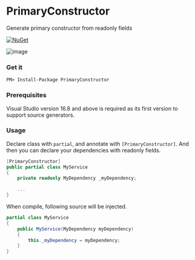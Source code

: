 # PrimaryConstructor

Generate primary constructor from readonly fields

[![NuGet](https://img.shields.io/nuget/v/PrimaryConstructor.svg)](https://www.nuget.org/packages/PrimaryConstructor)

![image](https://user-images.githubusercontent.com/5763993/97197488-4b65ad80-17e0-11eb-9eef-305ce284eb78.png)

### Get it
```
PM> Install-Package PrimaryConstructor
```

### Prerequisites

Visual Studio version 16.8 and above is required as its first version to support source generators.

### Usage

Declare class with `partial`, and annotate with `[PrimaryConstructor]`.
And then you can declare your dependencies with readonly fields.

```csharp
[PrimaryConstructor]
public partial class MyService
{
    private readonly MyDependency _myDependency;

    ...
}
```

When compile, following source will be injected.

```csharp
partial class MyService
{
    public MyService(MyDependency myDependency)
    {
        this._myDependency = myDependency;
    }
}
```
